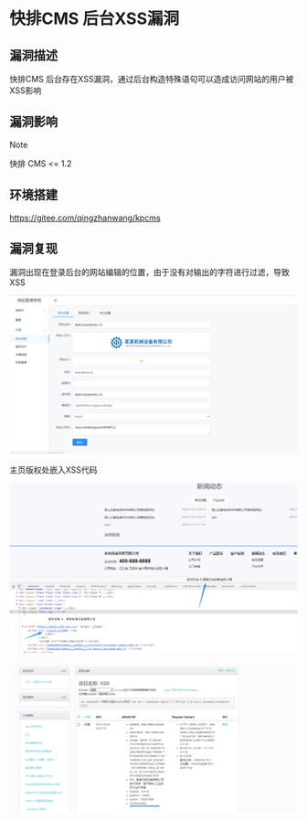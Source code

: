 # 快排CMS 后台XSS漏洞

## 漏洞描述

快排CMS 后台存在XSS漏洞，通过后台构造特殊语句可以造成访问网站的用户被XSS影响

## 漏洞影响

> [!NOTE]
>
> 快排 CMS <= 1.2

## 环境搭建

https://gitee.com/qingzhanwang/kpcms

## 漏洞复现

漏洞出现在登录后台的网站编辑的位置，由于没有对输出的字符进行过滤，导致XSS

![](image/kp-8.png)

主页版权处嵌入XSS代码

![](image/kp-10.png)

![](image/kp-9.png)

